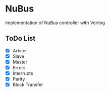 # NuBus

Implementation of NuBus controller with Verilog

## ToDo List

- [X] Arbiter
- [x] Slave
- [x] Master
- [x] Errors
- [x] Interrupts 
- [x] Parity
- [x] Block Transfer
